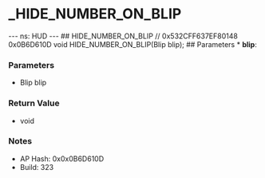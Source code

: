 # _HIDE_NUMBER_ON_BLIP

--- ns: HUD --- ## HIDE_NUMBER_ON_BLIP  // 0x532CFF637EF80148 0x0B6D610D void HIDE_NUMBER_ON_BLIP(Blip blip);   ## Parameters * **blip**:

### Parameters
* Blip blip

### Return Value
* void

### Notes
* AP Hash: 0x0x0B6D610D
* Build: 323

